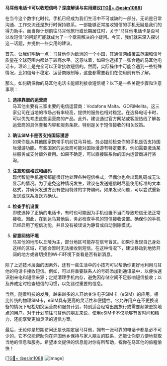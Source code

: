 **马耳他电话卡可以收短信吗？深度解读与实用建议[[TG💪+ @esim1088](https://t.me/s/esim1088)]**

在当今这个数字化时代，手机已经成为我们生活中不可或缺的一部分。无论是日常沟通、工作交流还是旅行时保持联系，一部能够正常接收短信的手机无疑是我们的得力助手。而当你计划前往马耳他旅行或长期居住时，关于“马耳他电话卡是否可以收短信”的问题可能就成为了一个亟需解决的小疑问。今天，我们就来深入探讨这一话题，并提供一些实用的建议。

首先，让我们明确一点：马耳他作为欧洲的一个小国，其通信网络覆盖范围和信号质量在全球范围内都处于较高水平。这意味着，如果你选择了一张合适的马耳他电话卡，理论上是完全可以正常接收短信的。然而，实际操作中可能会遇到一些特殊情况，比如信号不稳定、运营商限制等，这些都需要我们在使用前有所了解。

那么，如何确保你的马耳他电话卡能顺利接收短信呢？以下是一些关键步骤和注意事项：

1. **选择靠谱的运营商**  
   马耳他主要有三家主要的电信运营商：Vodafone Malta、GO和Melita。这三家公司在当地的市场占有率较高，提供的服务也相对稳定。在选择电话卡时，可以优先考虑这些运营商的产品。此外，建议通过官方网站或客服热线了解各运营商的具体套餐内容和服务条款，特别是关于短信接收的相关政策。

2. **确认SIM卡是否支持国际漫游**  
   如果你是从其他国家携带手机前往马耳他，务必提前检查你的手机是否支持国际漫游功能。有些国家的运营商可能对国际漫游有特定要求，例如需要激活某些服务或支付额外费用。如果不确定，可以直接联系你的国内运营商进行咨询。

3. **注意短信格式和编码**  
   现代智能手机通常都能很好地处理各种短信格式，但偶尔也会出现乱码或无法显示的情况。为了避免这种情况发生，建议在发送短信时尽量使用标准的文本格式，并确保发送方没有使用特殊的字符编码。如果发现问题，可以尝试重新发送或联系发送方确认。

4. **检查手机设置**  
   即使选择了正确的电话卡，有时也可能因为手机设置不当而导致短信无法正常接收。因此，在到达马耳他后，务必检查手机的短信接收设置。确保你的手机已经启用了短信功能，并且没有被误设为静音或自动删除模式。

5. **留意网络环境**  
   马耳他的地形以丘陵为主，部分地区可能存在信号盲区。如果你发现自己身处这样的区域，可能会暂时无法接收到短信。在这种情况下，建议移动到地势开阔的地方或者切换到Wi-Fi环境下查看是否有新消息。

除了上述技术层面的因素外，还有一些生活中的小技巧可以帮助你更好地利用马耳他的电话卡接收短信。例如，可以将重要联系人的号码添加到通讯录中，以便快速识别来电和短信来源；定期清理手机内存，避免因存储空间不足影响短信接收；以及养成定时检查短信的习惯，以免错过重要的信息。

当然，随着科技的发展，越来越多的人开始关注电子SIM卡（eSIM）的应用。相比传统的物理SIM卡，eSIM具有更高的灵活性和便捷性。它允许用户在不更换设备的情况下轻松切换运营商和服务计划，特别适合经常出国旅行或需要频繁更换地点的用户。对于计划前往马耳他的朋友来说，使用eSIM卡不仅能够节省时间和精力，还能享受更加灵活的通信方案。

最后，无论你是短期访问还是长期定居马耳他，拥有一张可靠的电话卡都是必不可少的。它不仅能帮助你在异国他乡保持与家人朋友的联系，还能让你更方便地获取当地的信息和服务。希望本文提供的信息能对你有所帮助，祝你在马耳他的旅程愉快！

[[TG💪+ @esim1088](https://t.me/s/esim1088) ![Image](https://i.postimg.cc/4NQfJmqS/Snipaste-2025-05-13-00-14-12.png)]
